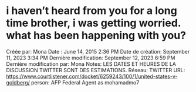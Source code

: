 # i haven’t heard from you for a long time brother, i was getting worried. what has been happening with you?

Créée par: Mona
Date : June 14, 2015 2:36 PM
Date de création: September 11, 2023 3:34 PM
Dernière modification: September 12, 2023 6:59 PM
Dernière modification par: Mona
Notes: LES DATES ET HEURES DE LA DISCUSSION TWITTER SONT DES ESTIMATIONS.
Réseau: TWITTER
URL: https://www.courtlistener.com/docket/6259243/100/1/united-states-v-goldberg/
person: AFP Federal Agent as mohamadmo7